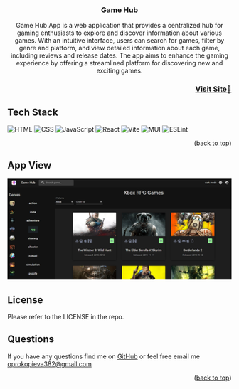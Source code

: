 <a name="readme-top"></a>

<h3 align="center">Game Hub</h3>

<p align="center">Game Hub App is a web application that provides a centralized hub for gaming enthusiasts to explore and discover information about various games. With an intuitive interface, users can search for games, filter by genre and platform, and view detailed information about each game, including reviews and release dates. The app aims to enhance the gaming experience by offering a streamlined platform for discovering new and exciting games.</p>


<h3 font size="1" align="right"><a href="#" target="_blank">Visit Site🚀</a></h3>


## Tech Stack

<a name="tech-stack"></a>
![HTML](https://img.shields.io/badge/html5%20-%23E34F26.svg?&style=for-the-badge&logo=html5&logoColor=white)
![CSS](https://img.shields.io/badge/css3%20-%231572B6.svg?&style=for-the-badge&logo=css3&logoColor=white)
![JavaScript](https://img.shields.io/badge/javascript-%23323330.svg?style=for-the-badge&logo=javascript&logoColor=%23F7DF1E)
![React](https://img.shields.io/badge/react-%2320232a.svg?style=for-the-badge&logo=react&logoColor=%2361DAFB)
![Vite](https://img.shields.io/badge/vite-%23646CFF.svg?style=for-the-badge&logo=vite&logoColor=white)
![MUI](https://img.shields.io/badge/MUI-%230081CB.svg?style=for-the-badge&logo=mui&logoColor=white)
![ESLint](https://img.shields.io/badge/ESLint-4B3263?style=for-the-badge&logo=eslint&logoColor=white)


<p align="right">(<a href="#readme-top">back to top</a>)</p>

## App View

![HomePage](public/Screenshot.png)

## License
Please refer to the LICENSE in the repo.

## Questions
If you have any questions find me on [GitHub](https://github.com/oprokopieva382) or feel free email me oprokopieva382@gmail.com

<p align="right">(<a href="#readme-top">back to top</a>)</p>
